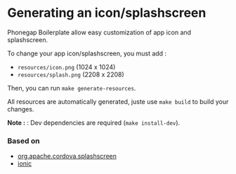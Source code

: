 # Generating an icon/splashscreen

Phonegap Boilerplate allow easy customization of app icon and splashscreen.

To change your app icon/splashscreen, you must add :
- `resources/icon.png` (1024 x 1024)
- `resources/splash.png` (2208 x 2208)

Then, you can run `make generate-resources`.

All resources are automatically generated, juste use `make build` to build your changes.

__Note :__ : Dev dependencies are required (`make install-dev`).

### Based on

- [org.apache.cordova.splashscreen](https://github.com/apache/cordova-plugin-splashscreen)
- [ionic](https://github.com/driftyco/ionic)
